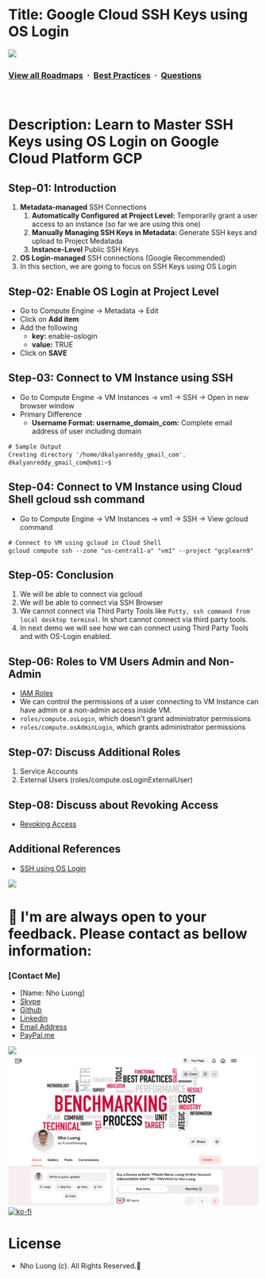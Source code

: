 # Title: Google Cloud SSH Keys using OS Login

![](https://i.imgur.com/waxVImv.png)
### [View all Roadmaps](https://github.com/nholuongut/all-roadmaps) &nbsp;&middot;&nbsp; [Best Practices](https://github.com/nholuongut/all-roadmaps/blob/main/public/best-practices/) &nbsp;&middot;&nbsp; [Questions](https://www.linkedin.com/in/nholuong/)
<br/>

# Description: Learn to Master SSH Keys using OS Login on Google Cloud Platform GCP
## Step-01: Introduction
1. **Metadata-managed** SSH Connections
   1. **Automatically Configured at Project Level:** Temporarily grant a user access to an instance (so far we are using this one)
   2. **Manually Managing SSH Keys in Metadata:** Generate SSH keys and upload to Project Medatada
   3. **Instance-Level** Public SSH Keys
2. **OS Login-managed** SSH connections (Google Recommended)
3. In this section, we are going to focus on SSH Keys using OS Login

## Step-02: Enable OS Login at Project Level
- Go to Compute Engine -> Metadata -> Edit
- Click on **Add item**
- Add the following
   - **key:** enable-oslogin	
   - **value:** TRUE
- Click on **SAVE**

## Step-03: Connect to VM Instance using SSH
- Go to Compute Engine -> VM Instances -> vm1 -> SSH -> Open in new browser window
- Primary Difference
   - **Username Format: username_domain_com:** Complete email address of user including domain
```t
# Sample Output
Creating directory '/home/dkalyanreddy_gmail_com'.
dkalyanreddy_gmail_com@vm1:~$ 
```

## Step-04: Connect to VM Instance using Cloud Shell gcloud ssh command
- Go to Compute Engine -> VM Instances -> vm1 -> SSH -> View gcloud command
```t
# Connect to VM using gcloud in Cloud Shell
gcloud compute ssh --zone "us-central1-a" "vm1" --project "gcplearn9"
```

## Step-05: Conclusion
1. We will be able to connect via gcloud
2. We will be able to connect via SSH Browser
3. We cannot connect via Third Party Tools like `Putty, ssh command from local desktop terminal`. In short cannot connect via third party tools. 
4. In next demo we will see how we can connect using Third Party Tools and with OS-Login enabled. 


## Step-06: Roles to VM Users Admin and Non-Admin
- [IAM Roles](https://cloud.google.com/compute/docs/instances/managing-instance-access#configure_users)
- We can control the permissions of a user connecting to VM Instance can have admin or a non-admin access inside VM.
- `roles/compute.osLogin`, which doesn't grant administrator permissions
- `roles/compute.osAdminLogin`, which grants administrator permissions


## Step-07: Discuss Additional Roles
1. Service Accounts
2. External Users (roles/compute.osLoginExternalUser)

## Step-08: Discuss about Revoking Access
- [Revoking Access](https://cloud.google.com/compute/docs/instances/managing-instance-access#revoking_os_login_iam_roles)

## Additional References
- [SSH using OS Login](https://cloud.google.com/compute/docs/instances/managing-instance-access)

![](https://i.i/Users/nholu/Documents/Donate.png/Users/nholu/Documents/Donate.pngmgur.com/waxVImv.png)
# 🚀 I'm are always open to your feedback.  Please contact as bellow information:
### [Contact Me]
* [Name: Nho Luong]
* [Skype](luongutnho_skype)
* [Github](https://github.com/nholuongut/)
* [Linkedin](https://www.linkedin.com/in/nholuong/)
* [Email Address](luongutnho@hotmail.com)
* [PayPal.me](https://www.paypal.com/paypalme/nholuongut)

![](https://i.imgur.com/waxVImv.png)
![](Donate.png)
[![ko-fi](https://ko-fi.com/img/githubbutton_sm.svg)](https://ko-fi.com/nholuong)

# License
* Nho Luong (c). All Rights Reserved.🌟